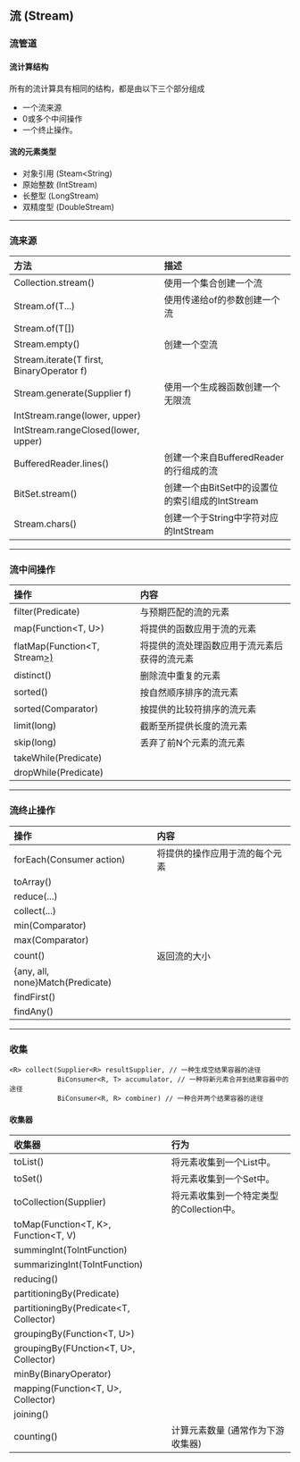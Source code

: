 ## 流 (Stream)

### 流管道
#### 流计算结构
所有的流计算具有相同的结构，都是由以下三个部分组成
* 一个流来源
* 0或多个中间操作
* 一个终止操作。
#### 流的元素类型
* 对象引用 (Steam<String)
* 原始整数 (IntStream)
* 长整型 (LongStream)
* 双精度型 (DoubleStream)
***

### 流来源
方法|描述
:--|:--
Collection.stream()|使用一个集合创建一个流
Stream.of(T...)|使用传递给of的参数创建一个流
Stream.of(T[])|
Stream.empty()|创建一个空流
Stream.iterate(T first, BinaryOperator<T> f)|
Stream.generate(Supplier<T> f)|使用一个生成器函数创建一个无限流
IntStream.range(lower, upper)|
IntStream.rangeClosed(lower, upper)|
BufferedReader.lines()|创建一个来自BufferedReader的行组成的流
BitSet.stream()|创建一个由BitSet中的设置位的索引组成的IntStream
Stream.chars()|创建一个于String中字符对应的IntStream
***

### 流中间操作
操作|内容
:--|:--
filter(Predicate<T>)|与预期匹配的流的元素
map(Function<T, U>)|将提供的函数应用于流的元素
flatMap(Function<T, Stream<U>>)|将提供的流处理函数应用于流元素后获得的流元素
distinct()|删除流中重复的元素
sorted()|按自然顺序排序的流元素
sorted(Comparator<T>)|按提供的比较符排序的流元素
limit(long)|截断至所提供长度的流元素
skip(long)|丢弃了前N个元素的流元素
takeWhile(Predicate<T>)|
dropWhile(Predicate<T>)|
***

### 流终止操作
操作|内容
:--|:--
forEach(Consumer<T> action)|将提供的操作应用于流的每个元素
toArray()|
reduce(...)|
collect(...)|
min(Comparator<T>)|
max(Comparator<T>)|
count()|返回流的大小
{any, all, none}Match(Predicate<T>)|
findFirst()|
findAny()|
***

### 收集
```
<R> collect(Supplier<R> resultSupplier, // 一种生成空结果容器的途径
            BiConsumer<R, T> accumulator, // 一种将新元素合并到结果容器中的途径
            BiConsumer<R, R> combiner) // 一种合并两个结果容器的途径
```
#### 收集器
收集器|行为
:--|:--
toList()|将元素收集到一个List中。
toSet()|将元素收集到一个Set中。
toCollection(Supplier<Collection>)|将元素收集到一个特定类型的Collection中。
toMap(Function<T, K>, Function<T, V)|
summingInt(ToIntFunction<T>)|
summarizingInt(ToIntFunction<T>)|
reducing()|
partitioningBy(Predicate<T>)|
partitioningBy(Predicate<T, Collector)|
groupingBy(Function<T, U>)|
groupingBy(FUnction<T, U>, Collector)|
minBy(BinaryOperator<T>)|
mapping(Function<T, U>, Collector)|
joining()|
counting()|计算元素数量 (通常作为下游收集器)
